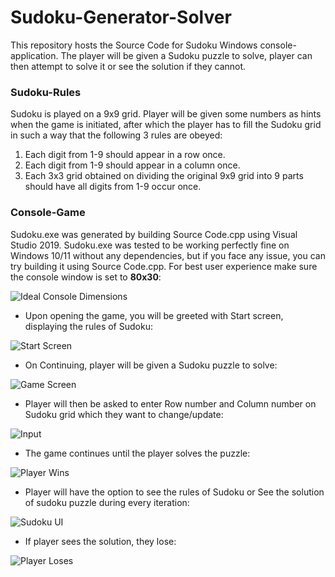 # Sudoku-Generator-Solver
This repository hosts the Source Code for Sudoku Windows console-application. The player will be given a Sudoku puzzle to solve, player can then attempt to solve it or see the solution if they cannot.

### Sudoku-Rules
Sudoku is played on a 9x9 grid. Player will be given some numbers as hints when the game is initiated, after which the player has to fill the Sudoku grid in such a way that the following 3 rules are obeyed:
1. Each digit from 1-9 should appear in a row once.
2. Each digit from 1-9 should appear in a column once.
3. Each 3x3 grid obtained on dividing the original 9x9 grid into 9 parts should have all digits from 1-9 occur once.

### Console-Game
Sudoku.exe was generated by building Source Code.cpp using Visual Studio 2019. Sudoku.exe was tested to be working perfectly fine on Windows 10/11 without any dependencies, but if you face any issue, you can try building it using Source Code.cpp.
For best user experience make sure the console window is set to **80x30**:

![Ideal Console Dimensions](https://github.com/gorakhcppsecrets/Sudoku-solver/blob/main/Images/Ideal%20Console%20Dimensions.JPG)


* Upon opening the game, you will be greeted with Start screen, displaying the rules of Sudoku:

![Start Screen](https://github.com/gorakhcppsecrets/Sudoku-solver/blob/main/Images/Start%20Screen.jpeg)


* On Continuing, player will be given a Sudoku puzzle to solve:

![Game Screen](https://github.com/gorakhcppsecrets/Sudoku-solver/blob/main/Images/Game%20Screen.jpeg)


* Player will then be asked to enter Row number and Column number on Sudoku grid which they want to change/update:

![Input](https://github.com/gorakhcppsecrets/Sudoku-solver/blob/main/Images/Row-Col%20Input.JPG)


* The game continues until the player solves the puzzle:

![Player Wins](https://github.com/gorakhcppsecrets/Sudoku-solver/blob/main/Images/Player%20Wins.JPG)


* Player will have the option to see the rules of Sudoku or See the solution of sudoku puzzle during every iteration:

![Sudoku UI](https://github.com/gorakhcppsecrets/Sudoku-solver/blob/main/Images/Sudoku%20UI.png)


* If player sees the solution, they lose:

![Player Loses](https://github.com/gorakhcppsecrets/Sudoku-solver/blob/main/Images/Player%20Loses.JPG)
